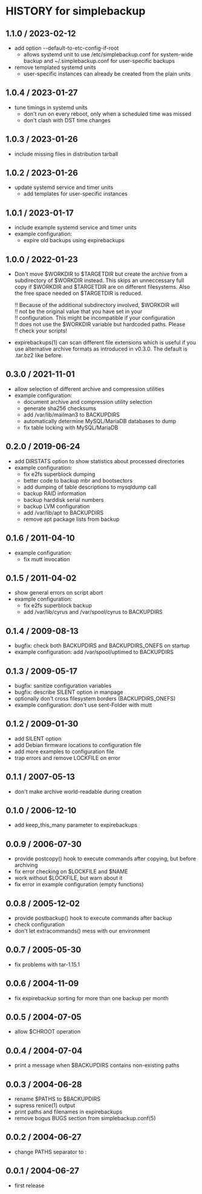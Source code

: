 # HISTORY for simplebackup

## 1.1.0 / 2023-02-12

* add option --default-to-etc-config-if-root
  * allows systemd unit to use /etc/simplebackup.conf for system-wide
    backup and ~/.simplebackup.conf for user-specific backups
* remove templated systemd units
  * user-specific instances can already be created from the plain units

## 1.0.4 / 2023-01-27

* tune timings in systemd units
  * don't run on every reboot, only when a scheduled time was missed
  * don't clash with DST time changes

## 1.0.3 / 2023-01-26

* include missing files in distribution tarball

## 1.0.2 / 2023-01-26

* update systemd service and timer units
  * add templates for user-specific instances

## 1.0.1 / 2023-01-17

* include example systemd service and timer units
* example configuration:
  * expire old backups using expirebackups

## 1.0.0 / 2022-01-23

* Don't move $WORKDIR to $TARGETDIR but create the archive from a
  subdirectory of $WORKDIR instead.  This skips an unneccessary
  full copy if $WORKDIR and $TARGETDIR are on different filesystems.
  Also the free space needed on $TARGETDIR is reduced.

  !! Because of the additional subdirectory involved, $WORKDIR will  
  !! not be the original value that you have set in your  
  !! configuration.  This might be incompatible if your configuration  
  !! does not use the $WORKDIR variable but hardcoded paths.  Please  
  !! check your scripts!

* expirebackups(1) can scan different file extensions which is useful
  if you use alternative archive formats as introduced in v0.3.0.
  The default is .tar.bz2 like before.

## 0.3.0 / 2021-11-01

* allow selection of different archive and compression utilities
* example configuration:
  * document archive and compression utility selection
  * generate sha256 checksums
  * add /var/lib/mailman3 to BACKUPDIRS
  * automatically determine MySQL/MariaDB databases to dump
  * fix table locking with MySQL/MariaDB

## 0.2.0 / 2019-06-24

* add DIRSTATS option to show statistics about processed directories
* example configuration:
  * fix e2fs superblock dumping
  * better code to backup mbr and bootsectors
  * add dumping of table descriptions to mysqldump call
  * backup RAID information
  * backup harddisk serial numbers
  * backup LVM configuration
  * add /var/lib/apt to BACKUPDIRS
  * remove apt package lists from backup

## 0.1.6 / 2011-04-10

* example configuration:
  * fix mutt invocation

## 0.1.5 / 2011-04-02

* show general errors on script abort
* example configuration:
  * fix e2fs superblock backup
  * add /var/lib/cyrus and /var/spool/cyrus to BACKUPDIRS

## 0.1.4 / 2009-08-13

* bugfix: check both BACKUPDIRS and BACKUPDIRS_ONEFS on startup
* example configuration: add /var/spool/uptimed to BACKUPDIRS

## 0.1.3 / 2009-05-17

* bugfix: sanitize configuration variables
* bugfix: describe SILENT option in manpage
* optionally don't cross filesystem borders (BACKUPDIRS_ONEFS)
* example configuration: don't use sent-Folder with mutt

## 0.1.2 / 2009-01-30

* add SILENT option
* add Debian firmware locations to configuration file
* add more examples to configuration file
* trap errors and remove LOCKFILE on error

## 0.1.1 / 2007-05-13

* don't make archive world-readable during creation

## 0.1.0 / 2006-12-10

* add keep_this_many parameter to expirebackups

## 0.0.9 / 2006-07-30

* provide postcopy() hook to execute commands after copying, but
  before archiving
* fix error checking on $LOCKFILE and $NAME
* work without $LOCKFILE, but warn about it
* fix error in example configuration (empty functions)

## 0.0.8 / 2005-12-02

* provide postbackup() hook to execute commands after backup
* check configuration
* don't let extracommands() mess with our environment

## 0.0.7 / 2005-05-30

* fix problems with tar-1.15.1

## 0.0.6 / 2004-11-09

* fix expirebackup sorting for more than one backup per month

## 0.0.5 / 2004-07-05

* allow $CHROOT operation

## 0.0.4 / 2004-07-04

* print a message when $BACKUPDIRS contains non-existing paths

## 0.0.3 / 2004-06-28

* rename $PATHS to $BACKUPDIRS
* supress renice(1) output
* print paths and filenames in expirebackups
* remove bogus BUGS section from simplebackup.conf(5)

## 0.0.2 / 2004-06-27

* change PATHS separator to :

## 0.0.1 / 2004-06-27

* first release
